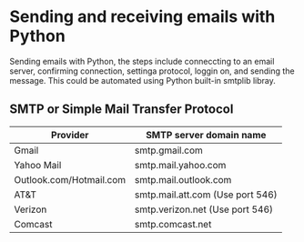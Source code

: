 # Sending and receiving emails with Python

Sending emails with Python, the steps include conneccting to an email server, confirming connection, settinga protocol, loggin on, and sending the message. This could be automated using Python built-in smtplib libray.


## SMTP or Simple Mail Transfer Protocol

|  Provider  | SMTP server domain name  |  
|---|---|
|  Gmail | smtp.gmail.com   | 
|  Yahoo Mail | smtp.mail.yahoo.com  |  
| Outlook.com/Hotmail.com  | smtp.mail.outlook.com  |  
|  AT&T | smtp.mail.att.com   (Use port 546)| 
|  Verizon | smtp.verizon.net (Use port 546)  | 
|  Comcast | smtp.comcast.net   | 

